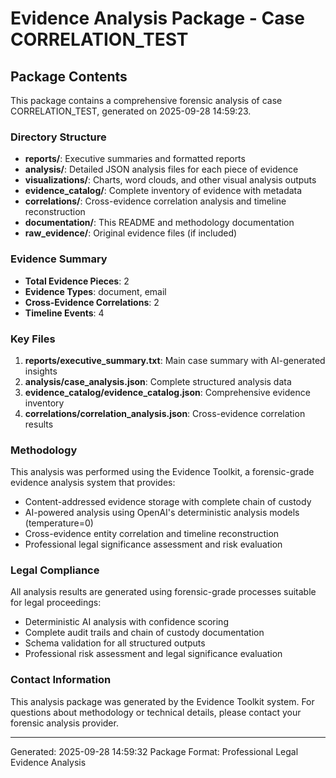 # Evidence Analysis Package - Case CORRELATION_TEST

## Package Contents

This package contains a comprehensive forensic analysis of case CORRELATION_TEST, generated on 2025-09-28 14:59:23.

### Directory Structure

- **reports/**: Executive summaries and formatted reports
- **analysis/**: Detailed JSON analysis files for each piece of evidence
- **visualizations/**: Charts, word clouds, and other visual analysis outputs
- **evidence_catalog/**: Complete inventory of evidence with metadata
- **correlations/**: Cross-evidence correlation analysis and timeline reconstruction
- **documentation/**: This README and methodology documentation
- **raw_evidence/**: Original evidence files (if included)

### Evidence Summary

- **Total Evidence Pieces**: 2
- **Evidence Types**: document, email
- **Cross-Evidence Correlations**: 2
- **Timeline Events**: 4

### Key Files

1. **reports/executive_summary.txt**: Main case summary with AI-generated insights
2. **analysis/case_analysis.json**: Complete structured analysis data
3. **evidence_catalog/evidence_catalog.json**: Comprehensive evidence inventory
4. **correlations/correlation_analysis.json**: Cross-evidence correlation results

### Methodology

This analysis was performed using the Evidence Toolkit, a forensic-grade evidence analysis system that provides:

- Content-addressed evidence storage with complete chain of custody
- AI-powered analysis using OpenAI's deterministic analysis models (temperature=0)
- Cross-evidence entity correlation and timeline reconstruction
- Professional legal significance assessment and risk evaluation

### Legal Compliance

All analysis results are generated using forensic-grade processes suitable for legal proceedings:

- Deterministic AI analysis with confidence scoring
- Complete audit trails and chain of custody documentation
- Schema validation for all structured outputs
- Professional risk assessment and legal significance evaluation

### Contact Information

This analysis package was generated by the Evidence Toolkit system.
For questions about methodology or technical details, please contact your forensic analysis provider.

---
Generated: 2025-09-28 14:59:32
Package Format: Professional Legal Evidence Analysis
